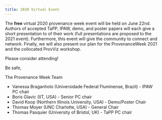 ```yaml
---
title: 2020 Virtual Event
---
```


The **free** virtual 2020 provenance week event will be held on June 22nd. Authors of accepted TaPP, IPAW, demo, and poster papers will each give a short presentation to of their work (full presentations are proposed to the 2021 event). Furthermore, this event will give the community to connect and network. Finally, we will also present our plan for the ProvenanceWeek 2021 and the collocated ProvViz workshop.

Please consider attending!

Be safe,

The Provenance Week Team

- Vanessa Braganholo (Universidade Federal Fluminense, Brazil) - IPAW PC chair
- Boris Glavic (IIT, USA) - Senior PC chair
- David Koop (Northern Illinois University, USA) - Demo/Poster Chair
- Thomas Moyer (UNC Charlotte, USA) - General Chair
- Thomas Pasquier (University of Bristol, UK) - TaPP PC chair
